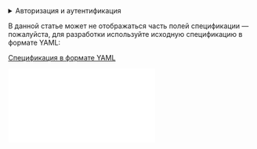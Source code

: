 <details>
  <summary markdown="span">Авторизация и аутентификация</summary>

1. Убедитесь, что на проекте включен сервис Cloud Logging, при необходимости подключите его через [техническую поддержку](/ru/contacts).
1. Убедитесь, что [включена](/ru/base/account/instructions/account-manage/manage-2fa) двухфакторная аутентификация и [активирован](/ru/manage/tools-for-using-services/rest-api/enable-api) доступ по API.
1. [Получите токен доступа](/ru/additionals/cases/case-keystone-token) `X-Subject-Token`.
1. [Узнайте](https://mcs.mail.ru/app/project/endpoints) эндпоинт для сервиса Cloud Logging.
1. Узнайте `service_id` — он может быть базовым или созданным через [техническую поддержку](/ru/contacts). Базовые значения:

   - `default` — значение по умолчанию.
   - `databases` — логирование ресурсов сервиса DBaaS.
   - `containers` — логирование ресурсов сервиса K8s.
   - `bigdata` — логирование ресурсов сервиса Big Data.
   - `vdi` — логирование ресурсов сервиса VDI.

</details>

<warn>

В данной статье может не отображаться часть полей спецификации — пожалуйста, для разработки используйте исходную спецификацию в формате YAML:

[Спецификация в формате YAML](./assets/loggingapi.yaml "download")

</warn>

![{swagger}](./assets/loggingapi-swagger.json)
